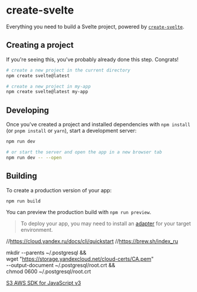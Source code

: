 # create-svelte

Everything you need to build a Svelte project, powered by [`create-svelte`](https://github.com/sveltejs/kit/tree/master/packages/create-svelte).

## Creating a project

If you're seeing this, you've probably already done this step. Congrats!

```bash
# create a new project in the current directory
npm create svelte@latest

# create a new project in my-app
npm create svelte@latest my-app
```

## Developing

Once you've created a project and installed dependencies with `npm install` (or `pnpm install` or `yarn`), start a development server:

```bash
npm run dev

# or start the server and open the app in a new browser tab
npm run dev -- --open
```

## Building

To create a production version of your app:

```bash
npm run build
```

You can preview the production build with `npm run preview`.

> To deploy your app, you may need to install an [adapter](https://kit.svelte.dev/docs/adapters) for your target environment.

//https://cloud.yandex.ru/docs/cli/quickstart
//https://brew.sh/index_ru

mkdir --parents ~/.postgresql && \
wget "https://storage.yandexcloud.net/cloud-certs/CA.pem" \
 --output-document ~/.postgresql/root.crt && \
chmod 0600 ~/.postgresql/root.crt

[S3 AWS SDK for JavaScript v3](https://docs.aws.amazon.com/AWSJavaScriptSDK/v3/latest/clients/client-s3/index.html)
